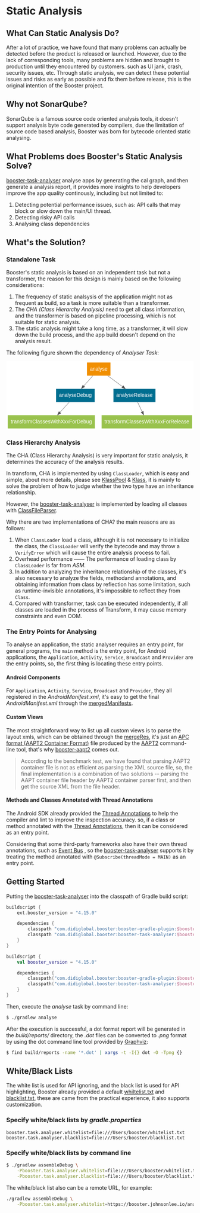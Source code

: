 # Static Analysis

## What Can Static Analysis Do?

After a lot of practice, we have found that many problems can actually be detected before the product is released or launched. However, due to the lack of corresponding tools, many problems are hidden and brought to production until they encountered by customers. such as UI jank, crash, security issues, etc. Through static analysis, we can detect these potential issues and risks as early as possible and fix them before release, this is the original intention of the Booster project.

## Why not SonarQube?

SonarQube is a famous source code oriented analysis tools, it doesn't support analysis byte code generated by compilers, due the limitation of source code based analysis, Booster was born for bytecode oriented static analysing.

## What Problems does Booster's Static Analysis Solve?

[booster-task-analyser](https://github.com/didi/booster/tree/master/booster-task-analyser) analyse apps by generating the cal graph, and then generate a analysis report, it provides more insights to help developers improve the app quality continously, including but not limited to:

1. Detecting potential performance issues, such as: API calls that may block or slow down the main/UI thread.
1. Detecting risky API calls
1. Analysing class dependencies

## What's the Solution?

### Standalone Task

Booster's static analysis is based on an independent task but not a transformer, the reason for this design is mainly based on the following considerations:

1. The frequency of static analsysis of the application might not as frequent as build, so a task is more suitable than a transformer.
1. The *CHA (Class Hierarchy Analysis)* need to get all class information, and the transformer is based on pipeline processing, which is not suitable for static analysis.
1. The static analysis might take a long time, as a transformer, it will slow down the build process, and the app build doesn't depend on the analysis result.

The following figure shown the dependency of *Analyser Task*:

<svg width="514pt" height="188pt" viewBox="0.00 0.00 513.51 188.00" xmlns="http://www.w3.org/2000/svg" xmlns:xlink="http://www.w3.org/1999/xlink">
<g id="graph0" class="graph" transform="scale(1 1) rotate(0) translate(4 184)">
<title>analyser</title>
<polygon fill="#ffffff" stroke="transparent" points="-4,4 -4,-184 509.5063,-184 509.5063,4 -4,4"></polygon>
<!-- analyse -->
<g id="node1" class="node">
<title>analyse</title>
<polygon fill="#f18f01" stroke="transparent" points="281.4639,-180 216.9891,-180 216.9891,-144 281.4639,-144 281.4639,-180"></polygon>
<text text-anchor="middle" x="249.2265" y="-157.8" font-family="Helvetica,sans-Serif" font-size="14.00" fill="#ffffff">analyse</text>
</g>
<!-- analyseDebug -->
<g id="node2" class="node">
<title>analyseDebug</title>
<polygon fill="#006e90" stroke="transparent" points="238.2016,-108 132.2514,-108 132.2514,-72 238.2016,-72 238.2016,-108"></polygon>
<text text-anchor="middle" x="185.2265" y="-85.8" font-family="Helvetica,sans-Serif" font-size="14.00" fill="#ffffff">analyseDebug</text>
</g>
<!-- analyse&#45;&gt;analyseDebug -->
<g id="edge1" class="edge">
<title>analyse-&gt;analyseDebug</title>
<path fill="none" stroke="#555555" d="M233.0766,-143.8314C225.5548,-135.3694 216.47,-125.1489 208.2461,-115.8971"></path>
<polygon fill="#555555" stroke="#555555" points="210.8535,-113.5621 201.5938,-108.4133 205.6216,-118.2127 210.8535,-113.5621"></polygon>
</g>
<!-- analyseRelease -->
<g id="node3" class="node">
<title>analyseRelease</title>
<polygon fill="#006e90" stroke="transparent" points="404.8079,-108 289.6451,-108 289.6451,-72 404.8079,-72 404.8079,-108"></polygon>
<text text-anchor="middle" x="347.2265" y="-85.8" font-family="Helvetica,sans-Serif" font-size="14.00" fill="#ffffff">analyseRelease</text>
</g>
<!-- analyse&#45;&gt;analyseRelease -->
<g id="edge2" class="edge">
<title>analyse-&gt;analyseRelease</title>
<path fill="none" stroke="#555555" d="M273.956,-143.8314C286.1427,-134.8779 301.0088,-123.9558 314.1577,-114.2955"></path>
<polygon fill="#555555" stroke="#555555" points="316.5183,-116.9042 322.5049,-108.1628 312.3738,-111.263 316.5183,-116.9042"></polygon>
</g>
<!-- transformClassesWithXxxForDebug -->
<g id="node4" class="node">
<title>transformClassesWithXxxForDebug</title>
<polygon fill="#99c24d" stroke="transparent" points="238.6799,-36 -.2269,-36 -.2269,0 238.6799,0 238.6799,-36"></polygon>
<text text-anchor="middle" x="119.2265" y="-13.8" font-family="Helvetica,sans-Serif" font-size="14.00" fill="#ffffff">transformClassesWithXxxForDebug</text>
</g>
<!-- analyseDebug&#45;&gt;transformClassesWithXxxForDebug -->
<g id="edge3" class="edge">
<title>analyseDebug-&gt;transformClassesWithXxxForDebug</title>
<path fill="none" stroke="#555555" d="M168.5719,-71.8314C160.8151,-63.3694 151.4463,-53.1489 142.9655,-43.8971"></path>
<polygon fill="#555555" stroke="#555555" points="145.4427,-41.4198 136.1053,-36.4133 140.2826,-46.1499 145.4427,-41.4198"></polygon>
</g>
<!-- transformClassesWithXxxForRelease -->
<g id="node5" class="node">
<title>transformClassesWithXxxForRelease</title>
<polygon fill="#99c24d" stroke="transparent" points="505.2865,-36 257.1665,-36 257.1665,0 505.2865,0 505.2865,-36"></polygon>
<text text-anchor="middle" x="381.2265" y="-13.8" font-family="Helvetica,sans-Serif" font-size="14.00" fill="#ffffff">transformClassesWithXxxForRelease</text>
</g>
<!-- analyseRelease&#45;&gt;transformClassesWithXxxForRelease -->
<g id="edge4" class="edge">
<title>analyseRelease-&gt;transformClassesWithXxxForRelease</title>
<path fill="none" stroke="#555555" d="M355.8061,-71.8314C359.5623,-63.8771 364.0522,-54.369 368.2063,-45.5723"></path>
<polygon fill="#555555" stroke="#555555" points="371.4261,-46.9503 372.5313,-36.4133 365.0964,-43.9612 371.4261,-46.9503"></polygon>
</g>
</g>
</svg>

### Class Hierarchy Analysis

The CHA (Class Hierarchy Analysis) is very important for static analysis, it determines the accuracy of the analysis results.

In transform, CHA is implemented by using `ClassLoader`, which is easy and simple, about more details, please see [KlassPool](https://github.com/didi/booster/blob/master/booster-transform-spi/src/main/kotlin/com/didiglobal/booster/transform/KlassPool.kt) & [Klass](https://github.com/didi/booster/blob/master/booster-transform-spi/src/main/kotlin/com/didiglobal/booster/transform/Klass.kt), it is mainly to solve the problem of how to judge whether the two type have an inheritance relationship.

However, the [booster-task-analyser](https://github.com/didi/booster/tree/master/booster-task-analyser) is implemented by loading all classes with [ClassFileParser](https://github.com/didi/booster/blob/master/booster-cha/src/main/kotlin/com/didiglobal/booster/cha/ClassFileParser.kt).

Why there are two implementations of CHA? the main reasons are as follows:

1. When `ClassLoader` load a class, although it is not necessary to initialize the class, the `ClassLoader` will verify the bytecode and may throw a `VerifyError` which will cause the entire analysis process to fail.
1. Overhead performance —— The performance of loading class by `ClassLoader` is far from *ASM*.
1. In addition to analyzing the inheritance relationship of the classes, it's also necessary to analyze the fields, methodand annotations, and obtaining information from class by reflection has some limitation, such as runtime-invisible annotations, it's impossible to reflect they from `Class`.
1. Compared with transformer, task can be executed independently, if all classes are loaded in the process of Transform, it may cause memory constraints and even OOM.

### The Entry Points for Analysing

To analyse an application, the static analyser requires an entry point, for general programs, the `main` method is the entry point, for Android applications, the `Application`, `Activity`, `Service`, `Broadcast` and `Provider` are the entry points, so, the first thing is locating these entry points.

#### Android Components

For `Application`, `Activity`, `Service`, `Broadcast` and `Provider`, they all registered in the *AndroidManifest.xml*, it's easy to get the final *AndroidManifest.xml* through the [mergedManifests](https://github.com/didi/booster/blob/master/booster-android-gradle-api/src/main/kotlin/com/didiglobal/booster/gradle/BaseVariant.kt#L150).

#### Custom Views

The most straightforward way to list up all custom views is to parse the layout xmls, which can be obtained through the [mergeRes](https://github.com/didi/booster/blob/master/booster-android-gradle-api/src/main/kotlin/com/didiglobal/booster/gradle/BaseVariant.kt#L158), it's just an [APC format (AAPT2 Container Format)](https://github.com/aosp-mirror/platform_frameworks_base/blob/master/tools/aapt2/formats.md) file produced by the [AAPT2](https://developer.android.com/studio/command-line/aapt2) command-line tool, that's why [booster-aapt2](https://github.com/didi/booster/tree/master/booster-aapt2) comes out.

> According to the benchmark test, we have found that parsing AAPT2 container file is not as efficient as parsing the XML source file, so, the final implementation is a combination of two solutions -- parsing the AAPT container file header by AAPT2 container parser first, and then get the source XML from the file header.

#### Methods and Classes Annotated with Thread Annotations

The Android SDK already provided the [Thread Annotations](https://developer.android.com/studio/write/annotations#thread-annotations) to help the compiler and lint to improve the inspection accuracy. so, if a class or method annotated with the [Thread Annotations](https://developer.android.com/studio/write/annotations#thread-annotations), then it can be considered as an entry point.

Considering that some third-party frameworks also have their own thread annotations, such as [Event Bus](https://github.com/greenrobot/EventBus) , so the [booster-task-analyser](https://github.com/didi/booster/tree/master/booster-task-analyser) supports it by treating the method annotated with `@Subscribe(threadMode = MAIN)` as an entry point.

## Getting Started

Putting the [booster-task-analyser](https://github.com/didi/booster/tree/master/booster-task-analyser) into the classpath of Gradle build script:

<CodeGroup>
  <CodeGroupItem title="Groovy" active>

```groovy
buildscript {
    ext.booster_version = "4.15.0"

    dependencies {
        classpath "com.didiglobal.booster:booster-gradle-plugin:$booster_version"
        classpath "com.didiglobal.booster:booster-task-analyser:$booster_version"
    }
}
```

  </CodeGroupItem>
  <CodeGroupItem title="Kotlin">

```kotlin
buildscript {
    val booster_version = "4.15.0"

    dependencies {
        classpath("com.didiglobal.booster:booster-gradle-plugin:$booster_version")
        classpath("com.didiglobal.booster:booster-task-analyser:$booster_version")
    }
}
```

  </CodeGroupItem>
</CodeGroup>

Then, execute the *analyse* task by command line:

```bash
$ ./gradlew analyse
```
After the execution is successful, a dot format report will be generated in the *build/reports/* directory, the *.dot* files can be converted to *.png* format by using the dot command line tool provided by [Graphviz](https://graphviz.org/):

```bash
$ find build/reports -name '*.dot' | xargs -t -I{} dot -O -Tpng {}
```

## White/Black Lists

The white list is used for API ignoring, and the black list is used for API highlighting, Booster already provided a default [whiltelist.txt](https://github.com/didi/booster/blob/master/booster-task-analyser/src/main/resources/whitelist.txt) and [blacklist.txt](https://github.com/didi/booster/blob/master/booster-task-analyser/src/main/resources/blacklist.txt), these are came from the practical experience, it also supports customization.

### Specify white/black lists by *gradle.properties*

```properties
booster.task.analyser.whitelist=file:///Users/booster/whitelist.txt
booster.task.analyser.blacklist=file:///Users/booster/blacklist.txt
```

### Specify white/black lists by command line

```bash
$ ./gradlew assembleDebug \
    -Pbooster.task.analyser.whitelist=file:///Users/booster/whitelist.txt \
    -Pbooster.task.analyser.blacklist=file:///Users/booster/blacklist.txt
```

The white/black list also can be a remote URL, for example:

```bash
./gradlew assembleDebug \
    -Pbooster.task.analyser.whitelist=https://booster.johnsonlee.io/analyser/whitelist.txt
```

